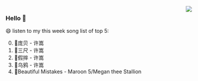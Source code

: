 <img align="right"  src="https://github-readme-stats.vercel.app/api/top-langs/?username=kvnZero" />

### Hello 👋

😄 listen to my this week song list of top 5:

0. 🌈庞贝 - 许嵩
1. 🌈三尺 - 许嵩
2. 🌈假摔 - 许嵩
3. 🌈乌鸦 - 许嵩
4. 🌈Beautiful Mistakes - Maroon 5/Megan thee Stallion

